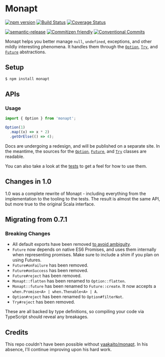 # Monapt

[![npm version](https://badge.fury.io/js/monapt.svg)](http://badge.fury.io/js/monapt)
[![Build Status](https://circleci.com/gh/jiaweihli/monapt.svg?style=shield)](https://circleci.com/gh/jiaweihli/monapt)
[![Coverage Status](https://coveralls.io/repos/github/jiaweihli/monapt/badge.svg)](https://coveralls.io/github/jiaweihli/monapt)

[![semantic-release](https://img.shields.io/badge/%20%20%F0%9F%93%A6%F0%9F%9A%80-semantic--release-e10079.svg)](https://github.com/semantic-release/semantic-release)
[![Commitizen friendly](https://img.shields.io/badge/commitizen-friendly-brightgreen.svg)](http://commitizen.github.io/cz-cli/)
[![Conventional Commits](https://img.shields.io/badge/Conventional%20Commits-1.0.0-green.svg)](https://conventionalcommits.org)

Monapt helps you better manage `null`, `undefined`, exceptions, and other mildly interesting 
phenomena.  It handles them through the
[`Option`](http://danielwestheide.com/blog/2012/12/19/the-neophytes-guide-to-scala-part-5-the-option-type.html),
[`Try`](http://danielwestheide.com/blog/2012/12/26/the-neophytes-guide-to-scala-part-6-error-handling-with-try.html),
and [`Future`](http://danielwestheide.com/blog/2013/01/09/the-neophytes-guide-to-scala-part-8-welcome-to-the-future.html)
abstractions.


## Setup

```bash
$ npm install monapt
```

## APIs

### Usage

```typescript
import { Option } from 'monapt';

Option(1)
  .map((x) => x * 2)
  .getOrElse(() => 4);
```

Docs are undergoing a redesign, and will be published on a separate site.
In the meantime, the sources for the [`Option`](https://github.com/jiaweihli/monapt/tree/master/src/option), 
[`Future`](https://github.com/jiaweihli/monapt/tree/master/src/future), and 
[`Try`](https://github.com/jiaweihli/monapt/tree/master/src/try) classes are readable.

You can also take a look at the [tests](https://github.com/jiaweihli/monapt/tree/master/test) to get
a feel for how to use them.

## Changes in 1.0

1.0 was a complete rewrite of Monapt - including everything from the implementation to the tooling 
to the tests.  The result is almost the same API, but more true to the original Scala interface. 

## Migrating from 0.7.1

### Breaking Changes

- All default exports have been removed [to avoid ambiguity](https://github.com/palantir/tslint/issues/1182#issue-151780453).
- `Future` now depends on native ES6 Promises, and uses them internally when representing promises.  Make sure to
include a shim if you plan on using Futures.
- `Future#onFailure` has been removed.
- `Future#onSuccess` has been removed.
- `Future#reject` has been removed.
- `Monapt::flatten` has been renamed to `Option::flatten`.
- `Monapt::future` has been renamed to `Future::create`.  It now accepts a 
  `when.Promise<A> | when.Thenable<A> | A`.
- `Option#reject` has been renamed to `Option#filterNot`.
- `Try#reject` has been removed.

These are all backed by type definitions, so compiling your code via TypeScript should reveal any 
breakages.

## Credits

This repo couldn't have been possible without [yaakaito/monapt](https://github.com/yaakaito/monapt). 
In his absence, I'll continue improving upon his hard work.
